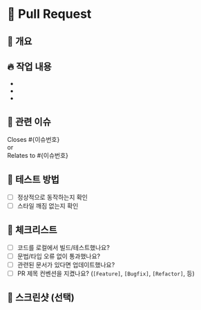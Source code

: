 # 📄 Pull Request

## 📌 개요
<!-- 무엇을 변경했는지 한 문장으로 설명해주세요 -->

## 🔥 작업 내용
<!-- 주요 변경사항을 bullet 형식으로 정리해주세요 -->
- 
-
-

## 🧩 관련 이슈
<!-- 닫거나 연결할 이슈를 명시해주세요 -->
Closes #{이슈번호}  
or  
Relates to #{이슈번호}

## 🧪 테스트 방법
<!-- 테스트나 확인이 필요한 내용이 있다면 작성해주세요 -->
- [ ] 정상적으로 동작하는지 확인
- [ ] 스타일 깨짐 없는지 확인

## 🚨 체크리스트
<!-- PR 보내기 전에 확인해야 할 것들 -->
- [ ] 코드를 로컬에서 빌드/테스트했나요?
- [ ] 문법/타입 오류 없이 통과했나요?
- [ ] 관련된 문서가 있다면 업데이트했나요?
- [ ] PR 제목 컨벤션을 지켰나요? (`[Feature]`, `[Bugfix]`, `[Refactor]`, 등)

## 📸 스크린샷 (선택)
<!-- UI 작업이라면 변경된 화면 캡처해서 첨부해주세요 -->
